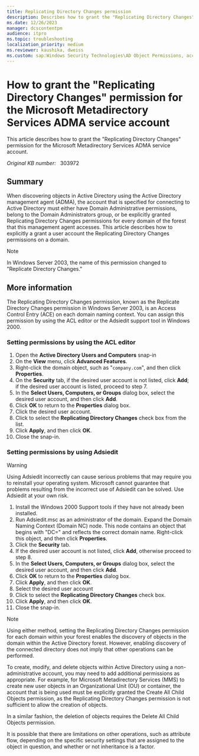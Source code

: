 ```yaml
---
title: Replicating Directory Changes permission
description: Describes how to grant the "Replicating Directory Changes" permission for the Microsoft Metadirectory Services ADMA service account.
ms.date: 12/26/2023
manager: dcscontentpm
audience: itpro
ms.topic: troubleshooting
localization_priority: medium
ms.reviewer: kaushika, dweiss
ms.custom: sap:Windows Security Technologies\AD Object Permissions, access control, delegation, AdminSDHolder and auditing, csstroubleshoot
---
```

# How to grant the "Replicating Directory Changes" permission for the Microsoft Metadirectory Services ADMA service account

This article describes how to grant the "Replicating Directory Changes" permission for the Microsoft Metadirectory Services ADMA service account.

_Original KB number:_ &nbsp; 303972

## Summary  

When discovering objects in Active Directory using the Active Directory management agent (ADMA), the account that is specified for connecting to Active Directory must either have Domain Administrative permissions, belong to the Domain Administrators group, or be explicitly granted Replicating Directory Changes permissions for every domain of the forest that this management agent accesses. This article describes how to explicitly a grant a user account the Replicating Directory Changes permissions on a domain.

>[!NOTE]
>In Windows Server 2003, the name of this permission changed to "Replicate Directory Changes."

## More information

The Replicating Directory Changes permission, known as the Replicate Directory Changes permission in Windows Server 2003, is an Access Control Entry (ACE) on each domain naming context. You can assign this permission by using the ACL editor or the Adsiedit support tool in Windows 2000.

### Setting permissions by using the ACL editor

1. Open the **Active Directory Users and Computers** snap-in
2. On the **View** menu, click **Advanced Features**.
3. Right-click the domain object, such as "`company.com`", and then click **Properties**.
4. On the **Security** tab, if the desired user account is not listed, click **Add**; if the desired user account is listed, proceed to step 7.
5. In the **Select Users, Computers, or Groups** dialog box, select the desired user account, and then click **Add**.
6. Click **OK** to return to the **Properties** dialog box.
7. Click the desired user account.
8. Click to select the **Replicating Directory Changes** check box from the list.
9. Click **Apply**, and then click **OK**.
10. Close the snap-in.

### Setting permissions by using Adsiedit

>[!WARNING]
>Using Adsiedit incorrectly can cause serious problems that may require you to reinstall your operating system. Microsoft cannot guarantee that problems resulting from the incorrect use of Adsiedit can be solved. Use Adsiedit at your own risk.  

1. Install the Windows 2000 Support tools if they have not already been installed.  
2. Run Adsiedit.msc as an administrator of the domain. Expand the Domain Naming Context (Domain NC) node. This node contains an object that begins with "DC=" and reflects the correct domain name. Right-click this object, and then click **Properties**.
3. Click the **Security** tab.
4. If the desired user account is not listed, click **Add**, otherwise proceed to step 8.
5. In the **Select Users, Computers, or Groups** dialog box, select the desired user account, and then click **Add**.
6. Click **OK** to return to the **Properties** dialog box.
7. Click **Apply**, and then click **OK**.
8. Select the desired user account
9. Click to select the **Replicating Directory Changes** check box.
10. Click **Apply**, and then click **OK**.
11. Close the snap-in.  

>[!NOTE]
>Using either method, setting the Replicating Directory Changes permission for each domain within your forest enables the discovery of objects in the domain within the Active Directory forest. However, enabling discovery of the connected directory does not imply that other operations can be performed.

To create, modify, and delete objects within Active Directory using a non-administrative account, you may need to add additional permissions as appropriate. For example, for Microsoft Metadirectory Services (MMS) to create new user objects in an Organizational Unit (OU) or container, the account that is being used must be explicitly granted the Create All Child Objects permission, as the Replicating Directory Changes permission is not sufficient to allow the creation of objects.

In a similar fashion, the deletion of objects requires the Delete All Child Objects permission.

It is possible that there are limitations on other operations, such as attribute flow, depending on the specific security settings that are assigned to the object in question, and whether or not inheritance is a factor.
